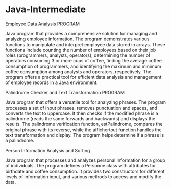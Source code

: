 # Java-Intermediate

Employee Data Analysis PROGRAM

Java program that provides a comprehensive solution for managing and analyzing employee information. 
The program demonstrates various functions to manipulate and interpret employee data stored in arrays. 
These functions include counting the number of employees based on their job roles (programmers, analysts, operators), determining the number of operators consuming 3 or more cups of coffee, finding the average coffee consumption of programmers, and identifying the maximum and minimum coffee consumption among analysts and operators, respectively. 
The program offers a practical tool for efficient data analysis and management of employee records in a Java environment.

Palindrome Checker and Text Transformation PROGRAM

Java program that offers a versatile tool for analyzing phrases. 
The program processes a set of input phrases, removes punctuation and spaces, and converts the text to uppercase. 
It then checks if the modified phrase is a palindrome (reads the same forwards and backwards) and displays the results. 
The palindrome verification function, estPalindrome, compares the original phrase with its reverse, while the affichertout function handles the text transformation and display. 
The program helps determine if a phrase is a palindrome.

Person Information Analysis and Sorting

Java program that processes and analyzes personal information for a group of individuals. 
The program defines a Personne class with attributes for birthdate and coffee consumption. 
It provides two constructors for different levels of information input, and various methods to access and modify the data.
